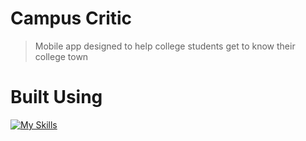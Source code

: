 # Campus Critic

>
>Mobile app designed to help college students get to know their college town
>

# Built Using

[![My Skills](https://skillicons.dev/icons?i=gcp,react,firebase,flask,git,js,py&perline=8)](https://skillicons.dev)
